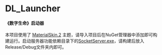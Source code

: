 # DL_Launcher
#### 《数字生命》启动器
 本项目使用了 [MaterialSkin.2](https://www.nuget.org/packages/MaterialSkin.2/) 主题，请导入项目后在NuGet管理器中添加即可构建运行。启动服务器功能依赖目录下的[SocketServer.exe](https://github.com/zixiiu/Digital_Life_Server)，请构建后放入Release/Debug文件夹内即可。

